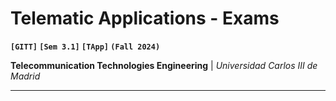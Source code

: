 # Telematic Applications - Exams
**`[GITT]` `[Sem 3.1]` `[TApp]` `(Fall 2024)`**

**Telecommunication Technologies Engineering** | *Universidad Carlos III de Madrid*

---
